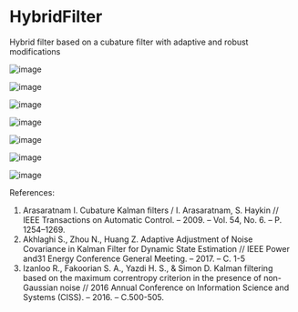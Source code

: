 # HybridFilter
Hybrid filter based on a cubature filter with adaptive and robust modifications

![image](https://github.com/user-attachments/assets/5b72fb3d-7ace-43c6-8e9c-1bd3369188d4)

![image](https://github.com/user-attachments/assets/56afa7e9-886e-47bd-9ec7-6a52d25886e1)

![image](https://github.com/user-attachments/assets/a5c86ebd-6d33-4d5e-b99f-2d35ce56f745)

![image](https://github.com/user-attachments/assets/76aed039-6685-4366-af7d-624d8d58ee25)

![image](https://github.com/user-attachments/assets/f232c5f9-6a2f-400e-8218-296d8fb966c4)

![image](https://github.com/user-attachments/assets/2d0db669-567b-4e1e-81e3-0ae325bd921a)

![image](https://github.com/user-attachments/assets/bb52dbb5-f2e0-4c82-85d6-91a5b65915ef)

References:
1) Arasaratnam I. Cubature Kalman filters / I. Arasaratnam, S. Haykin // IEEE Transactions on Automatic Control. – 2009. – Vol. 54, No. 6. – P. 1254–1269.
2) Akhlaghi S., Zhou N., Huang Z. Adaptive Adjustment of Noise Covariance in Kalman Filter for Dynamic State Estimation // IEEE Power and31 Energy Conference General Meeting. – 2017. – С. 1-5
3) Izanloo R., Fakoorian S. A., Yazdi H. S., & Simon D. Kalman filtering based on the maximum correntropy criterion in the presence of non-Gaussian noise // 2016 Annual Conference on Information Science and Systems (CISS). – 2016. – С.500-505.
